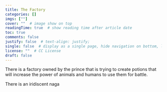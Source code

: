 ```yaml
---
title: The Factory
categories: []
imgs: [""]
cover: ""  # image show on top
readingTime: true  # show reading time after article date
toc: true
comments: false
justify: false  # text-align: justify;
single: false  # display as a single page, hide navigation on bottom, like as about page.
license: ""  # CC License
draft: false
---
```


There is a factory owned by the prince that is trying to create potions that will increase the power of animals and humans to use them for battle.

There is an iridiscent naga